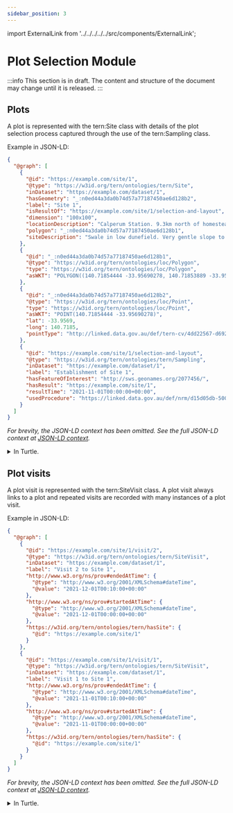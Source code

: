 ```yaml
---
sidebar_position: 3
---
```


import ExternalLink from '../../../../../src/components/ExternalLink';

# Plot Selection Module

:::info
This section is in draft. The content and structure of the document may change until it is released.
:::

## Plots

A plot is represented with the <ExternalLink href="https://w3id.org/tern/ontologies/tern/Site">tern:Site</ExternalLink> class with details of the plot selection process captured through the use of the <ExternalLink href="https://w3id.org/tern/ontologies/tern/Sampling">tern:Sampling</ExternalLink> class.

Example in JSON-LD:

```json
{
  "@graph": [
    {
      "@id": "https://example.com/site/1",
      "@type": "https://w3id.org/tern/ontologies/tern/Site",
      "inDataset": "https://example.com/dataset/1",
      "hasGeometry": "_:n0ed44a3da0b74d57a77187450ae6d128b2",
      "label": "Site 1",
      "isResultOf": "https://example.com/site/1/selection-and-layout",
      "dimension": "100x100",
      "locationDescription": "Calperum Station. 9.3km north of homestead. 24km north of Renmark",
      "polygon": "_:n0ed44a3da0b74d57a77187450ae6d128b1",
      "siteDescription": "Swale in low dunefield. Very gentle slope to the north. Northern edge is just on the edge of dune slope. Fire- south east corner was burnt in January 2014. Rest of the site is long unburnt. Fire has come in 30m at the south east corner. Some scattered surface strew- limestone but low cover. Introduced plant effect is minimal- none noted. Homogeneity- community is contained to the plot at the moment due to effect of fire. Some Eucalyptus gracilis close to the road have been cut for timber but have long regenerated."
    },
    {
      "@id": "_:n0ed44a3da0b74d57a77187450ae6d128b1",
      "@type": "https://w3id.org/tern/ontologies/loc/Polygon",
      "type": "https://w3id.org/tern/ontologies/loc/Polygon",
      "asWKT": "POLYGON((140.71854444 -33.95690278, 140.71853889 -33.95601667, 140.71963056 -33.95600556, 140.71962778 -33.95690556, 140.71854444 -33.95690278))"
    },
    {
      "@id": "_:n0ed44a3da0b74d57a77187450ae6d128b2",
      "@type": "https://w3id.org/tern/ontologies/loc/Point",
      "type": "https://w3id.org/tern/ontologies/loc/Point",
      "asWKT": "POINT(140.71854444 -33.95690278)",
      "lat": -33.9569,
      "long": 140.7185,
      "pointType": "http://linked.data.gov.au/def/tern-cv/4dd22567-d692-44e7-b29d-b80eaff829dc"
    },
    {
      "@id": "https://example.com/site/1/selection-and-layout",
      "@type": "https://w3id.org/tern/ontologies/tern/Sampling",
      "inDataset": "https://example.com/dataset/1",
      "label": "Establishment of Site 1",
      "hasFeatureOfInterest": "http://sws.geonames.org/2077456/",
      "hasResult": "https://example.com/site/1",
      "resultTime": "2021-11-01T00:00:00+00:00",
      "usedProcedure": "https://linked.data.gov.au/def/nrm/d15d05db-5007-411e-b257-105ef4f76821"
    }
  ]
}
```

_For brevity, the JSON-LD context has been omitted. See the full JSON-LD context at [JSON-LD context](/information-models/tern-ontology/dev-guide/json-ld-context)._

<details>
    <summary>In Turtle.</summary>

<p>

```
@prefix tern: <https://w3id.org/tern/ontologies/tern/> .
@prefix tern-loc: <https://w3id.org/tern/ontologies/loc/> .
@prefix rdfs: <http://www.w3.org/2000/01/rdf-schema#> .
@prefix dcterms: <http://purl.org/dc/terms/> .
@prefix xsd: <http://www.w3.org/2001/XMLSchema#> .
@prefix geosparql: <http://www.opengis.net/ont/geosparql#> .
@prefix geo: <http://www.w3.org/2003/01/geo/wgs84_pos#> .
@prefix sosa: <http://www.w3.org/ns/sosa/> .
@prefix void: <http://rdfs.org/ns/void#> .
@prefix prov: <http://www.w3.org/ns/prov#> .

<https://example.com/site/1> a tern:Site ;
    rdfs:label "Site 1" ;
    tern:dimension "100x100" ;
    tern:locationDescription "Calperum Station. 9.3km north of homestead. 24km north of Renmark" ;
    tern:siteDescription "Swale in low dunefield. Very gentle slope to the north. Northern edge is just on the edge of dune slope. Fire- south east corner was burnt in January 2014. Rest of the site is long unburnt. Fire has come in 30m at the south east corner. Some scattered surface strew- limestone but low cover. Introduced plant effect is minimal- none noted. Homogeneity- community is contained to the plot at the moment due to effect of fire. Some Eucalyptus gracilis close to the road have been cut for timber but have long regenerated." ;
    tern:polygon [
        a tern-loc:Polygon ;
        dcterms:type tern-loc:Polygon ;
        geosparql:asWKT "POLYGON((140.71854444 -33.95690278, 140.71853889 -33.95601667, 140.71963056 -33.95600556, 140.71962778 -33.95690556, 140.71854444 -33.95690278))"^^<http://www.opengis.net/ont/geosparql#wktLiteral> ;
    ] ;
    geosparql:hasGeometry [
        a tern-loc:Point ;
        dcterms:type tern-loc:Point ;
        geosparql:asWKT "POINT(140.71854444 -33.95690278)"^^<http://www.opengis.net/ont/geosparql#wktLiteral> ;
        geo:lat "-3.39569e+01"^^xsd:double ;
        geo:long "1.407185e+02"^^xsd:double ;
        tern-loc:pointType <http://linked.data.gov.au/def/tern-cv/4dd22567-d692-44e7-b29d-b80eaff829dc> ;
    ] ;
    sosa:isResultOf <https://example.com/site/1/selection-and-layout> ;
    void:inDataset <https://example.com/dataset/1> ;
.

<https://example.com/site/1/selection-and-layout> a tern:Sampling ;
    rdfs:label "Establishment of Site 1" ;
    sosa:hasFeatureOfInterest <http://sws.geonames.org/2077456/> ;
    sosa:hasResult <https://example.com/site/1> ;
    sosa:resultTime "2021-11-01T00:00:00Z"^^xsd:dateTime ;
    sosa:usedProcedure <https://linked.data.gov.au/def/nrm/d15d05db-5007-411e-b257-105ef4f76821> ;
    void:inDataset <https://example.com/dataset/1> ;
.
```

</p>
    
</details>

## Plot visits

A plot visit is represented with the <ExternalLink href="https://w3id.org/tern/ontologies/tern/SiteVisit">tern:SiteVisit</ExternalLink> class. A plot visit always links to a plot and repeated visits are recorded with many instances of a plot visit.

Example in JSON-LD:

```json
{
  "@graph": [
    {
      "@id": "https://example.com/site/1/visit/2",
      "@type": "https://w3id.org/tern/ontologies/tern/SiteVisit",
      "inDataset": "https://example.com/dataset/1",
      "label": "Visit 2 to Site 1",
      "http://www.w3.org/ns/prov#endedAtTime": {
        "@type": "http://www.w3.org/2001/XMLSchema#dateTime",
        "@value": "2021-12-01T00:10:00+00:00"
      },
      "http://www.w3.org/ns/prov#startedAtTime": {
        "@type": "http://www.w3.org/2001/XMLSchema#dateTime",
        "@value": "2021-12-01T00:00:00+00:00"
      },
      "https://w3id.org/tern/ontologies/tern/hasSite": {
        "@id": "https://example.com/site/1"
      }
    },
    {
      "@id": "https://example.com/site/1/visit/1",
      "@type": "https://w3id.org/tern/ontologies/tern/SiteVisit",
      "inDataset": "https://example.com/dataset/1",
      "label": "Visit 1 to Site 1",
      "http://www.w3.org/ns/prov#endedAtTime": {
        "@type": "http://www.w3.org/2001/XMLSchema#dateTime",
        "@value": "2021-11-01T00:10:00+00:00"
      },
      "http://www.w3.org/ns/prov#startedAtTime": {
        "@type": "http://www.w3.org/2001/XMLSchema#dateTime",
        "@value": "2021-11-01T00:00:00+00:00"
      },
      "https://w3id.org/tern/ontologies/tern/hasSite": {
        "@id": "https://example.com/site/1"
      }
    }
  ]
}
```

_For brevity, the JSON-LD context has been omitted. See the full JSON-LD context at [JSON-LD context](/information-models/tern-ontology/dev-guide/json-ld-context)._

<details>
    <summary>In Turtle.</summary>

<p>

```
@prefix tern: <https://w3id.org/tern/ontologies/tern/> .
@prefix tern-loc: <https://w3id.org/tern/ontologies/loc/> .
@prefix rdfs: <http://www.w3.org/2000/01/rdf-schema#> .
@prefix dcterms: <http://purl.org/dc/terms/> .
@prefix xsd: <http://www.w3.org/2001/XMLSchema#> .
@prefix geosparql: <http://www.opengis.net/ont/geosparql#> .
@prefix geo: <http://www.w3.org/2003/01/geo/wgs84_pos#> .
@prefix sosa: <http://www.w3.org/ns/sosa/> .
@prefix void: <http://rdfs.org/ns/void#> .
@prefix prov: <http://www.w3.org/ns/prov#> .

<https://example.com/site/1/visit/1> a tern:SiteVisit ;
    rdfs:label "Visit 1 to Site 1" ;
    void:inDataset <https://example.com/dataset/1> ;
    prov:startedAtTime "2021-11-01T00:00:00Z"^^xsd:dateTime ;
    prov:endedAtTime "2021-11-01T00:10:00Z"^^xsd:dateTime ;
    tern:hasSite <https://example.com/site/1> ;
.

<https://example.com/site/1/visit/2> a tern:SiteVisit ;
    rdfs:label "Visit 2 to Site 1" ;
    void:inDataset <https://example.com/dataset/1> ;
    prov:startedAtTime "2021-12-01T00:00:00Z"^^xsd:dateTime ;
    prov:endedAtTime "2021-12-01T00:10:00Z"^^xsd:dateTime ;
    tern:hasSite <https://example.com/site/1> ;
.
```

</p>
    
</details>
